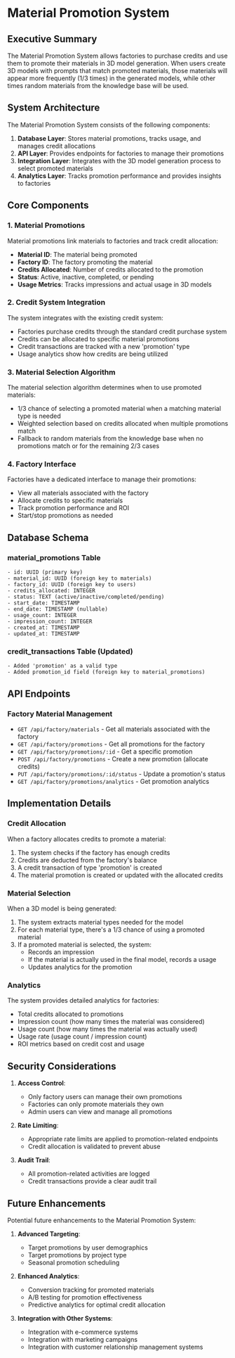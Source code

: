 # Material Promotion System

## Executive Summary

The Material Promotion System allows factories to purchase credits and use them to promote their materials in 3D model generation. When users create 3D models with prompts that match promoted materials, those materials will appear more frequently (1/3 times) in the generated models, while other times random materials from the knowledge base will be used.

## System Architecture

The Material Promotion System consists of the following components:

1. **Database Layer**: Stores material promotions, tracks usage, and manages credit allocations
2. **API Layer**: Provides endpoints for factories to manage their promotions
3. **Integration Layer**: Integrates with the 3D model generation process to select promoted materials
4. **Analytics Layer**: Tracks promotion performance and provides insights to factories

## Core Components

### 1. Material Promotions

Material promotions link materials to factories and track credit allocation:

- **Material ID**: The material being promoted
- **Factory ID**: The factory promoting the material
- **Credits Allocated**: Number of credits allocated to the promotion
- **Status**: Active, inactive, completed, or pending
- **Usage Metrics**: Tracks impressions and actual usage in 3D models

### 2. Credit System Integration

The system integrates with the existing credit system:

- Factories purchase credits through the standard credit purchase system
- Credits can be allocated to specific material promotions
- Credit transactions are tracked with a new 'promotion' type
- Usage analytics show how credits are being utilized

### 3. Material Selection Algorithm

The material selection algorithm determines when to use promoted materials:

- 1/3 chance of selecting a promoted material when a matching material type is needed
- Weighted selection based on credits allocated when multiple promotions match
- Fallback to random materials from the knowledge base when no promotions match or for the remaining 2/3 cases

### 4. Factory Interface

Factories have a dedicated interface to manage their promotions:

- View all materials associated with the factory
- Allocate credits to specific materials
- Track promotion performance and ROI
- Start/stop promotions as needed

## Database Schema

### material_promotions Table

```
- id: UUID (primary key)
- material_id: UUID (foreign key to materials)
- factory_id: UUID (foreign key to users)
- credits_allocated: INTEGER
- status: TEXT (active/inactive/completed/pending)
- start_date: TIMESTAMP
- end_date: TIMESTAMP (nullable)
- usage_count: INTEGER
- impression_count: INTEGER
- created_at: TIMESTAMP
- updated_at: TIMESTAMP
```

### credit_transactions Table (Updated)

```
- Added 'promotion' as a valid type
- Added promotion_id field (foreign key to material_promotions)
```

## API Endpoints

### Factory Material Management

- `GET /api/factory/materials` - Get all materials associated with the factory
- `GET /api/factory/promotions` - Get all promotions for the factory
- `GET /api/factory/promotions/:id` - Get a specific promotion
- `POST /api/factory/promotions` - Create a new promotion (allocate credits)
- `PUT /api/factory/promotions/:id/status` - Update a promotion's status
- `GET /api/factory/promotions/analytics` - Get promotion analytics

## Implementation Details

### Credit Allocation

When a factory allocates credits to promote a material:

1. The system checks if the factory has enough credits
2. Credits are deducted from the factory's balance
3. A credit transaction of type 'promotion' is created
4. The material promotion is created or updated with the allocated credits

### Material Selection

When a 3D model is being generated:

1. The system extracts material types needed for the model
2. For each material type, there's a 1/3 chance of using a promoted material
3. If a promoted material is selected, the system:
   - Records an impression
   - If the material is actually used in the final model, records a usage
   - Updates analytics for the promotion

### Analytics

The system provides detailed analytics for factories:

- Total credits allocated to promotions
- Impression count (how many times the material was considered)
- Usage count (how many times the material was actually used)
- Usage rate (usage count / impression count)
- ROI metrics based on credit cost and usage

## Security Considerations

1. **Access Control**:
   - Only factory users can manage their own promotions
   - Factories can only promote materials they own
   - Admin users can view and manage all promotions

2. **Rate Limiting**:
   - Appropriate rate limits are applied to promotion-related endpoints
   - Credit allocation is validated to prevent abuse

3. **Audit Trail**:
   - All promotion-related activities are logged
   - Credit transactions provide a clear audit trail

## Future Enhancements

Potential future enhancements to the Material Promotion System:

1. **Advanced Targeting**:
   - Target promotions by user demographics
   - Target promotions by project type
   - Seasonal promotion scheduling

2. **Enhanced Analytics**:
   - Conversion tracking for promoted materials
   - A/B testing for promotion effectiveness
   - Predictive analytics for optimal credit allocation

3. **Integration with Other Systems**:
   - Integration with e-commerce systems
   - Integration with marketing campaigns
   - Integration with customer relationship management systems
